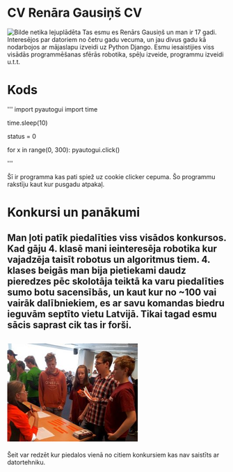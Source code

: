 # CV Renāra Gausiņš CV
![Bilde netika lejuplādēta](https://cdn.discordapp.com/attachments/712432238658322513/806105436679700510/unknown.png)
Tas esmu es Renārs Gausiņš un man ir 17 gadi. Interesējos par datoriem no četru gadu vecuma, un jau divus gadu kā nodarbojos ar mājaslapu izveidi uz Python Django. Esmu iesaistijies viss visādās programmēšanas sfērās robotika, spēļu izveide, programmu izveidi u.t.t.

# Kods
'''
import pyautogui
import time

time.sleep(10)

status = 0

for x in range(0, 300):
    pyautogui.click()

'''


Šī ir programma kas pati spiež uz cookie clicker cepuma. Šo programmu rakstīju kaut kur pusgadu atpakaļ.

# Konkursi un panākumi
Man ļoti patīk piedalīties viss visādos konkursos. Kad gāju 4. klasē mani ieinteresēja robotika kur vajadzēja taisīt robotus un algoritmus tiem. 4. klases beigās man bija pietiekami daudz pieredzes pēc skolotāja teiktā ka varu piedalīties sumo botu sacensībās, un kaut kur no ~100 vai vairāk dalībniekiem, es ar savu komandas biedru ieguvām septīto vietu Latvijā. Tikai tagad esmu sācis saprast cik tas ir forši.
---
![Bilde netika lejuplādēta](bilde.jpg)
---
Šeit var redzēt kur piedalos vienā no citiem konkursiem kas nav saistīts ar datortehniku.
